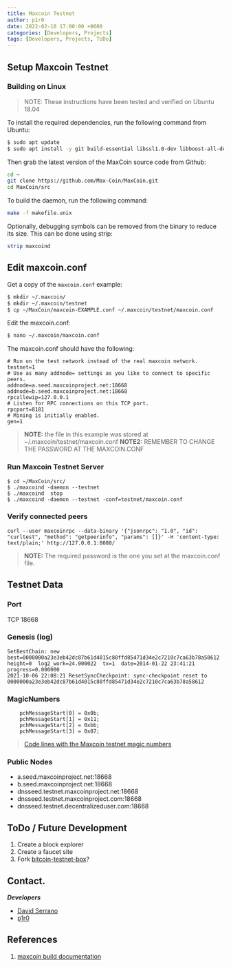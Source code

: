 ```yaml
---
title: Maxcoin Testnet
author: p1r0
date: 2022-02-10 17:00:00 +0600
categories: [Developers, Projects]
tags: [Developers, Projects, ToDo]
---
```


## Setup Maxcoin Testnet

### Building on Linux

> NOTE: These instructions have been tested and verified on Ubuntu 18.04

To install the required dependencies, run the following command from Ubuntu:

```sh
$ sudo apt update
$ sudo apt install -y git build-essential libssl1.0-dev libboost-all-dev libdb-dev libdb++-dev libminiupnpc-dev libqrencode-dev libqt5gui5 libqt5core5a libqt5dbus5 qttools5-dev qttools5-dev-tools qt5-default
```

Then grab the latest version of the MaxCoin source code from Github:

```sh
cd ~
git clone https://github.com/Max-Coin/MaxCoin.git
cd MaxCoin/src
```

To build the daemon, run the following command:

```sh
make -f makefile.unix
```

Optionally, debugging symbols can be removed from the binary to reduce its size. This can be done using strip:

```sh
strip maxcoind
```


## Edit maxcoin.conf

Get a copy of the  `maxcoin.conf` example:
```sh  
$ mkdir ~/.maxcoin/
$ mkdir ~/.maxcoin/testnet
$ cp ~/MaxCoin/maxcoin-EXAMPLE.conf ~/.maxcoin/testnet/maxcoin.conf
```

Edit the maxcoin.conf:
```sh  
$ nano ~/.maxcoin/maxcoin.conf
```

The maxcoin.conf should have the following:
```
# Run on the test network instead of the real maxcoin network.
testnet=1
# Use as many addnode= settings as you like to connect to specific peers.
addnode=a.seed.maxcoinproject.net:18668
addnode=b.seed.maxcoinproject.net:18668
rpcallowip=127.0.0.1
# Listen for RPC connections on this TCP port.
rpcport=8181
# Mining is initially enabled.
gen=1
```
> **NOTE:** the file in this example was stored at ~/.maxcoin/testnet/maxcoin.conf
> **NOTE2:** REMEMBER TO CHANGE THE PASSWORD AT THE MAXCOIN.CONF

### Run Maxcoin Testnet Server
```
$ cd ~/MaxCoin/src/
$ ./maxcoind -daemon --testnet
$ ./maxcoind  stop
$ ./maxcoind -daemon --testnet -conf=testnet/maxcoin.conf
```

### Verify connected peers
```
curl --user maxcoinrpc --data-binary '{"jsonrpc": "1.0", "id": "curltest", "method": "getpeerinfo", "params": []}' -H 'content-type: text/plain;' http://127.0.0.1:8080/
```
> **NOTE:** The required password is the one you set at the maxcoin.conf file.

## Testnet Data

### Port
TCP 18668

### Genesis (log)

```
SetBestChain: new best=0000000a23e3eb42dc87b61d4015c80ffd85471d34e2c7210c7ca63b78a58612  height=0  log2_work=24.000022  tx=1  date=2014-01-22 23:41:21 progress=0.000000
2021-10-06 22:08:21 ResetSyncCheckpoint: sync-checkpoint reset to 0000000a23e3eb42dc87b61d4015c80ffd85471d34e2c7210c7ca63b78a58612
```

### MagicNumbers

        pchMessageStart[0] = 0x0b;
        pchMessageStart[1] = 0x11;
        pchMessageStart[2] = 0xbb;
        pchMessageStart[3] = 0x07;
        
> [Code lines with the Maxcoin testnet magic numbers](https://github.com/Max-Coin/maxcoin/blob/2af840024c8e81697252c2e24c268a8ce9165b8d/src/main.cpp#L2880)

### Public Nodes

* a.seed.maxcoinproject.net:18668
* b.seed.maxcoinproject.net:18668
* dnsseed.testnet.maxcoinproject.net:18668
* dnsseed.testnet.maxcoinproject.com:18668
* dnsseed.testnet.decentralizeduser.com:18668

## ToDo / Future Development

1. Create a block explorer
2. Create a faucet site
3. Fork [bitcoin-testnet-box](https://github.com/freewil/bitcoin-testnet-box)?


## Contact.

***Developers***
- [David Serrano](https://twitter.com/getmaxcoin)
- [p1r0](mailto:p1r0@nethunters.xyz)

## References

1. [maxcoin build documentation](https://github.com/Max-Coin/maxcoin/blob/master/doc/) 


